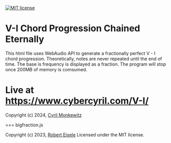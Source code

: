 [![MIT license](http://img.shields.io/badge/license-MIT-brightgreen.svg)](http://opensource.org/licenses/MIT)

V-I Chord Progression Chained Eternally
===
This html file uses WebAudio API to generate a fractionally perfect V - I chord progression.
Theoretically, notes are never repeated until the end of time.
The base is frequency is displayed as a fraction.
The program will stop once 200MB of memory is comsumed.


Live at https://www.cybercyril.com/V-I/
===
Copyright (c) 2024, [Cyril Monkewitz](https://www.cybercyril.com/)


===
bigfraction.js

Copyright (c) 2023, [Robert Eisele](https://raw.org/)
Licensed under the MIT license.
